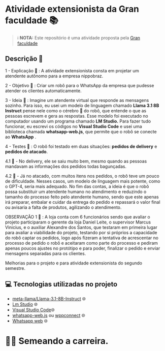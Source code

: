 # Atividade extensionista da Gran faculdade 📚


> ℹ️ **NOTA:** Este repositório é uma atividade proposta pela [Gran faculdade](https://faculdade.grancursosonline.com.br/)


## Descrição 📃

1 - Explicação :memo: : A atividade extensionista consta em projetar um atendente autônomo para a empresa nippobraz. 

2 - Objetivo :dart: : Criar um robô para o WhatsApp da empresa que pudesse atender os clientes automaticamente.

3 - Ideia :thought_balloon: : Imagine um atendente virtual que responde as mensagens sozinho. 
Para isso, eu usei um modelo de linguagem chamado **Llama 3.1 8B Instruct** 
 pense nele como o cérebro 🧠 do robô, que entende o que as pessoas escrevem e gera as respostas. 
 Esse modelo foi executado no computador usando um programa chamado **LM Studio.** 
 Para fazer tudo funcionar, eu escrevi os códigos no **Visual Studio Code** e usei uma biblioteca chamada **whatsapp-web.js**, que permite que o robô se conecte ao **WhatsApp**
.

4 - Testes :repeat: : O robô foi testado em duas situações: **pedidos de delivery** e **pedidos de atacado**. 

4.1 :triangular_flag_on_post: - No delivery, ele se saiu muito bem, mesmo quando as pessoas mandavam as informações dos pedidos todas bagunçadas. 

4.2 :triangular_flag_on_post: - Já no atacado, com muitos itens nos pedidos, o robô teve um pouco de dificuldade. 
 Nesses casos, um modelo de linguagem mais potente, como o GPT-4, seria mais adequado. 
 No fim das contas, a ideia é que o robô possa substituir um atendente humano no atendimento e reduzindo o tamanho do processo feito pelo atendente humano, 
 sendo que este apenas irá preparar, embalar e cuidar da entrega do pedido e repassará o valor final ou avisaria a falta de produtos, agilizando o atendimento.

OBSERVAÇÃO 1 :bookmark_tabs: : A loja conta com 6 funcionários sendo que avaliar o projeto participaram o gerente da loja Daniel Leite, o supervisor Marcus Vinicius, e o auxiliar Alexandre dos Santos, que testaram em primeira lugar para avaliar a viabilidade do projeto, testando por si próprios a capacidade do robô captar os pedidos, 
logo após fizeram a tentativa de acrescentar no processo de pedido o robô e aceitaram como parte do processo e pediram apenas poucos ajustes no protótipo e para poder, 
finalizar o pedido e enviar mensagens separadas para os clientes.

Melhorias para o projeto e para atividade extensionista do segundo semestre.

## 💻 Tecnologias utilizadas no projeto

- [meta-llama/Llama-3.1-8B-Instruct](https://huggingface.co/meta-llama/Llama-3.1-8B-Instruct) :globe_with_meridians:
- [Lm Studio](https://lmstudio.ai/) :globe_with_meridians:
- [Visual Studio Code](https://code.visualstudio.com/):globe_with_meridians:
- [whatsapp-web.js](https://github.com/pedroslopez/whatsapp-web.js.git) ou [wppconnect](https://github.com/wppconnect-team/wppconnect.git) :globe_with_meridians:
- [Whatsapp web](https://www.whatsapp.com/?lang=pt_BR) :globe_with_meridians:

# 👨‍💻 Semeando a carreira.
